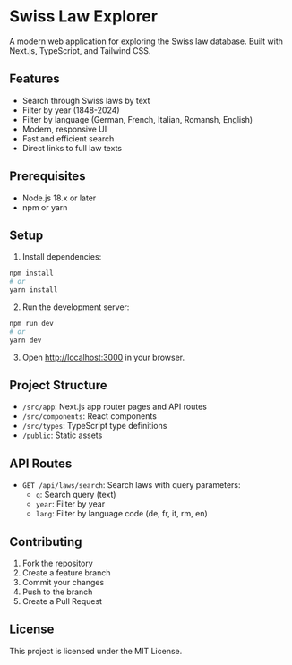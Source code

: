 # Swiss Law Explorer

A modern web application for exploring the Swiss law database. Built with Next.js, TypeScript, and Tailwind CSS.

## Features

- Search through Swiss laws by text
- Filter by year (1848-2024)
- Filter by language (German, French, Italian, Romansh, English)
- Modern, responsive UI
- Fast and efficient search
- Direct links to full law texts

## Prerequisites

- Node.js 18.x or later
- npm or yarn

## Setup

1. Install dependencies:
```bash
npm install
# or
yarn install
```

2. Run the development server:
```bash
npm run dev
# or
yarn dev
```

3. Open [http://localhost:3000](http://localhost:3000) in your browser.

## Project Structure

- `/src/app`: Next.js app router pages and API routes
- `/src/components`: React components
- `/src/types`: TypeScript type definitions
- `/public`: Static assets

## API Routes

- `GET /api/laws/search`: Search laws with query parameters:
  - `q`: Search query (text)
  - `year`: Filter by year
  - `lang`: Filter by language code (de, fr, it, rm, en)

## Contributing

1. Fork the repository
2. Create a feature branch
3. Commit your changes
4. Push to the branch
5. Create a Pull Request

## License

This project is licensed under the MIT License.
